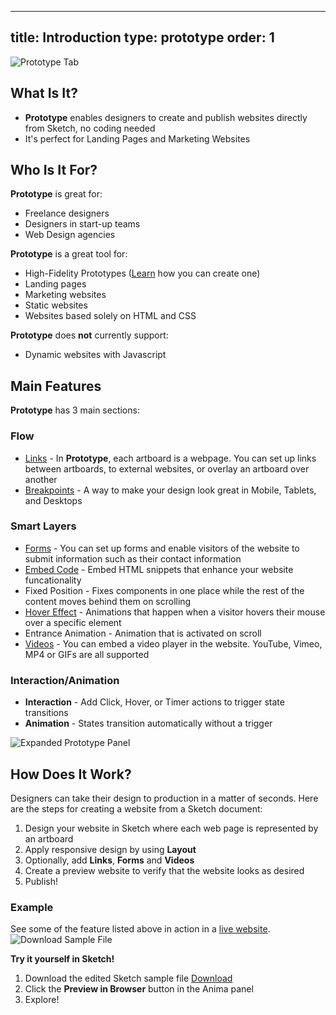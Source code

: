 
---
title: Introduction
type: prototype
order: 1
---
![Prototype Tab](http://f.cl.ly/items/2J121n1g0I1w3P1S1a2l/Screen%20Shot%202019-01-23%20at%2012.40.52%20AM.png)

## What Is It?

 -  **Prototype** enables designers to create and publish websites directly from Sketch, no coding needed
 - It's perfect for Landing Pages and Marketing Websites

## Who Is It For?

**Prototype** is great for:

* Freelance designers
* Designers in start-up teams
* Web Design agencies

**Prototype** is a great tool for:

* High-Fidelity Prototypes ([Learn](https://support.animaapp.com/designer-s-guide-to-anima/how-to-create-a-high-fidelity-prototype-in-sketch-using-anima) how you can create one)
* Landing pages
* Marketing websites
* Static websites
* Websites based solely on HTML and CSS

**Prototype** does **not** currently support:

* Dynamic websites with Javascript

## Main Features

**Prototype** has 3 main sections:

### **Flow** 
-  [Links](https://docs.animaapp.com/v3/prototype/03-links.html) - In **Prototype**, each artboard is a webpage. You can set up links between artboards, to external websites, or overlay an artboard over another
-  [Breakpoints](https://docs.animaapp.com/v3/prototype/breakpoints.html) - A way to make your design look great in Mobile, Tablets, and Desktops
  
### **Smart Layers**
  - [Forms](https://docs.animaapp.com/v3/prototype/03-forms.html) - You can set up forms and enable visitors of the website to submit information such as their contact information
   -  [Embed Code](https://docs.animaapp.com/v3/prototype/Embed%20Code.html) - Embed HTML snippets that enhance your website funcationality
   - Fixed Position - Fixes components in one place while the rest of the content moves behind them on scrolling
   - [Hover Effect](https://docs.animaapp.com/v3/prototype/hover.html) - Animations that happen when a visitor hovers their mouse over a specific element
   - Entrance Animation - Animation that is activated on scroll
   - [Videos](https://docs.animaapp.com/v3/prototype/03-videos.html) - You can embed a video player in the website. YouTube, Vimeo, MP4 or GIFs are all supported

### **Interaction/Animation**
- **Interaction** - Add Click, Hover, or  Timer actions to trigger state transitions
 - **Animation** -  States transition automatically without a trigger

![Expanded Prototype Panel](http://f.cl.ly/items/3m1k0y3G3F0n1N0k2D19/Expanded%20prototype.png)
## How Does It Work?

Designers can take their design to production in a matter of seconds.
Here are the steps for creating a website from a Sketch document:

1. Design your website in Sketch where each web page is represented by an artboard
2. Apply responsive design by using **Layout**
3. Optionally, add **Links**, **Forms** and **Videos**
4. Create a preview website to verify that the website looks as desired
5. Publish!

### Example
See some of the feature listed above in action in a [live website](https://quiet-cherry-4123.animaapp.io/).
![Download Sample File](https://docs.animaapp.com/images/launchpad/betterdesk1.png)

**Try it yourself in Sketch!**

1. Download the edited Sketch sample file [Download](https://www.dropbox.com/s/n0qcymp4ftybgma/BetterDesk.sketch?dl=1)
2. Click the **Preview in Browser** button in the Anima panel
3. Explore!

